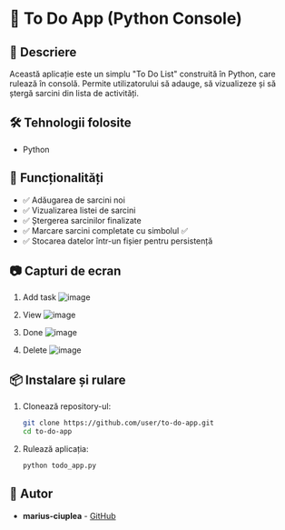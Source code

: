# 📌 To Do App (Python Console)

## 🔹 Descriere  
Această aplicație este un simplu "To Do List" construită în Python, care rulează în consolă. Permite utilizatorului să adauge, 
să vizualizeze și să ștergă sarcini din lista de activități.

## 🛠️ Tehnologii folosite  
- Python  

## 🚀 Funcționalități  
- ✅ Adăugarea de sarcini noi  
- ✅ Vizualizarea listei de sarcini  
- ✅ Ștergerea sarcinilor finalizate
- ✅ Marcare sarcini completate cu simbolul ✅  
- ✅ Stocarea datelor într-un fișier pentru persistență  

## 📷 Capturi de ecran  
1. Add task
![image](https://github.com/user-attachments/assets/7157ef40-736d-4803-9de9-40f3fd708e14)

3. View
![image](https://github.com/user-attachments/assets/7de01654-00a7-4bc2-a419-692e723d73a7)

5. Done
![image](https://github.com/user-attachments/assets/5190d690-e68a-4cc5-a6d1-009679a089f7)

7. Delete
![image](https://github.com/user-attachments/assets/6df3bc84-2e06-4d85-a890-743259a62d46)




## 📦 Instalare și rulare  
1. Clonează repository-ul:  
   ```bash
   git clone https://github.com/user/to-do-app.git
   cd to-do-app
   ```
2. Rulează aplicația:
   ```bash
   python todo_app.py
   ```

## 👤 Autor  
- **marius-ciuplea** - [GitHub](https://github.com/marius-ciuplea)
